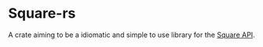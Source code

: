 # Square-rs

A crate aiming to be a idiomatic and simple to use library for the [Square API](https://developer.squareup.com/).
